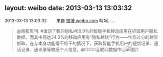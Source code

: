 layout: weibo
date: 2013-03-13 13:03:32
---
2013-03-13 13:03:32  &nbsp;&nbsp;&nbsp;&nbsp;&nbsp;&nbsp; 来自 <a href="http://weibo.com/" rel="nofollow">微博 weibo.com</a>
呵呵……
>  @南都周刊: #谁动了我的隐私#66.9%的智能手机移动应用在抓取用户隐私数据，而其中高达34.5%的移动应用有“隐私越轨”行为——性质过分的越界抓取，在与本身功能毫不相干的情况下，获取智能手机用户的短信记录、通话记录、通讯录等敏感个人信息。@DCCI互联网数据中心 ​​​
>  ![图片](https://ww4.sinaimg.cn/large/61d7cd94jw1e2o1eb4v1ej.jpg)

